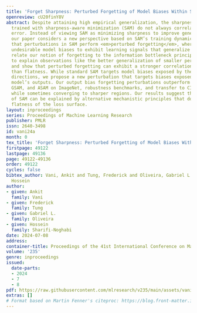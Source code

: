 ```yaml
---
title: 'Forget Sharpness: Perturbed Forgetting of Model Biases Within SAM Dynamics'
openreview: cU20finY8V
abstract: Despite attaining high empirical generalization, the sharpness of models
  trained with sharpness-aware minimization (SAM) do not always correlate with generalization
  error. Instead of viewing SAM as minimizing sharpness to improve generalization,
  our paper considers a new perspective based on SAM’s training dynamics. We propose
  that perturbations in SAM perform <em>perturbed forgetting</em>, where they discard
  undesirable model biases to exhibit learning signals that generalize better. We
  relate our notion of forgetting to the information bottleneck principle, use it
  to explain observations like the better generalization of smaller perturbation batches,
  and show that perturbed forgetting can exhibit a stronger correlation with generalization
  than flatness. While standard SAM targets model biases exposed by the steepest ascent
  directions, we propose a new perturbation that targets biases exposed through the
  model’s outputs. Our output bias forgetting perturbations outperform standard SAM,
  GSAM, and ASAM on ImageNet, robustness benchmarks, and transfer to CIFAR-10,100,
  while sometimes converging to sharper regions. Our results suggest that the benefits
  of SAM can be explained by alternative mechanistic principles that do not require
  flatness of the loss surface.
layout: inproceedings
series: Proceedings of Machine Learning Research
publisher: PMLR
issn: 2640-3498
id: vani24a
month: 0
tex_title: 'Forget Sharpness: Perturbed Forgetting of Model Biases Within {SAM} Dynamics'
firstpage: 49122
lastpage: 49136
page: 49122-49136
order: 49122
cycles: false
bibtex_author: Vani, Ankit and Tung, Frederick and Oliveira, Gabriel L. and Sharifi-Noghabi,
  Hossein
author:
- given: Ankit
  family: Vani
- given: Frederick
  family: Tung
- given: Gabriel L.
  family: Oliveira
- given: Hossein
  family: Sharifi-Noghabi
date: 2024-07-08
address:
container-title: Proceedings of the 41st International Conference on Machine Learning
volume: '235'
genre: inproceedings
issued:
  date-parts:
  - 2024
  - 7
  - 8
pdf: https://raw.githubusercontent.com/mlresearch/v235/main/assets/vani24a/vani24a.pdf
extras: []
# Format based on Martin Fenner's citeproc: https://blog.front-matter.io/posts/citeproc-yaml-for-bibliographies/
---
```

